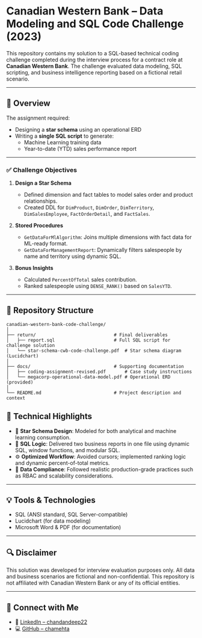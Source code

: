 # Canadian Western Bank – Data Modeling and SQL Code Challenge (2023)

This repository contains my solution to a SQL-based technical coding challenge completed during the interview process for a contract role at **Canadian Western Bank**. The challenge evaluated data modeling, SQL scripting, and business intelligence reporting based on a fictional retail scenario.

---

## 📌 Overview

The assignment required:
- Designing a **star schema** using an operational ERD
- Writing a **single SQL script** to generate:
  - Machine Learning training data
  - Year-to-date (YTD) sales performance report

---

### ✅ Challenge Objectives

1. **Design a Star Schema**
   - Defined dimension and fact tables to model sales order and product relationships.
   - Created DDL for `DimProduct`, `DimOrder`, `DimTerritory`, `DimSalesEmployee`, `FactOrderDetail`, and `FactSales`.

2. **Stored Procedures**
   - `GetDataForMlAlgorithm`: Joins multiple dimensions with fact data for ML-ready format.
   - `GetDataForManagementReport`: Dynamically filters salespeople by name and territory using dynamic SQL.

3. **Bonus Insights**
   - Calculated `PercentOfTotal` sales contribution.
   - Ranked salespeople using `DENSE_RANK()` based on `SalesYTD`.

---

## 📁 Repository Structure

```text
canadian-western-bank-code-challenge/
│
├── return/                             # Final deliverables
│   ├── report.sql                      # Full SQL script for challenge solution
│   └── star-schema-cwb-code-challenge.pdf  # Star schema diagram (Lucidchart)
│
├── docs/                               # Supporting documentation
│   ├── coding-assignment-revised.pdf       # Case study instructions
│   └── megacorp-operational-data-model.pdf # Operational ERD (provided)
│
└── README.md                           # Project description and context
```
## 🧠 Technical Highlights

- 📐 **Star Schema Design**: Modeled for both analytical and machine learning consumption.
- 🧾 **SQL Logic**: Delivered two business reports in one file using dynamic SQL, window functions, and modular SQL.
- ⚙️ **Optimized Workflow**: Avoided cursors; implemented ranking logic and dynamic percent-of-total metrics.
- 🔐 **Data Compliance**: Followed realistic production-grade practices such as RBAC and scalability considerations.

---

## 💡 Tools & Technologies

- SQL (ANSI standard, SQL Server-compatible)
- Lucidchart (for data modeling)
- Microsoft Word & PDF (for documentation)

---

## 🔍 Disclaimer

This solution was developed for interview evaluation purposes only. All data and business scenarios are fictional and non-confidential. This repository is not affiliated with Canadian Western Bank or any of its official entities.

---

## 🔗 Connect with Me

- 📄 [LinkedIn – chandandeep22](https://www.linkedin.com/in/chandandeep22)
- 💻 [GitHub – chamehta](https://github.com/chamehta)

